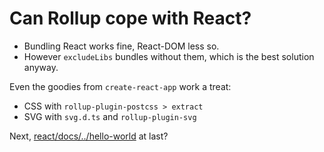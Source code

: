 # Can Rollup cope with React?
- Bundling React works fine, React-DOM less so. 
- However `excludeLibs`  bundles without them, 
which is the best solution anyway. 

Even the goodies from `create-react-app` work a treat: 

- CSS with `rollup-plugin-postcss > extract`
- SVG with `svg.d.ts` and `rollup-plugin-svg`

Next, [react/docs/../hello-world](https://facebook.github.io/react/docs/hello-world.html)
at last? 
